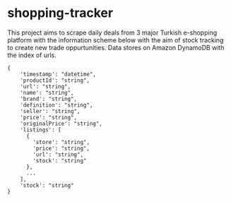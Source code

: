 # shopping-tracker

This project aims to scrape daily deals from 3 major Turkish e-shopping platform with the information scheme below with the aim of stock tracking to create new trade oppurtunities. Data stores on Amazon DynamoDB with the index of urls.

```
{   
    'timestamp': "datetime",
    'productId': "string",
    'url': "string",
    'name': "string",
    'brand': "string",
    'definition': "string",
    'seller': "string",
    'price': "string",
    'originalPrice': "string",
    'listings': [
      {
        'store': "string",
        'price': "string",
        'url': "string",
        'stock': "string"
      },
      ...
    ],
    'stock': "string" 
}
```

